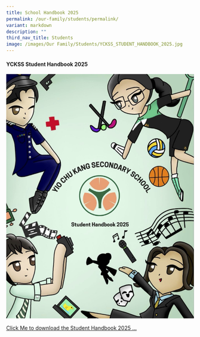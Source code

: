 ```yaml
---
title: School Handbook 2025
permalink: /our-family/students/permalink/
variant: markdown
description: ""
third_nav_title: Students
image: /images/Our Family/Students/YCKSS_STUDENT_HANDBOOK_2025.jpg
---
```

<div class="yck-component">
	<h4>YCKSS Student Handbook 2025</h4>
<p></p>
<div class="yck-gallery-container">	
<a class="isomer-image-wrapper" href="/files/Students/Student_handbook_2025/YCKSS_STUDENT_HANDBOOK_2025.pdf"><img alt="Cover page of the YCKSS Student Handbook 2025" src="/images/Our Family/Students/YCKSS_STUDENT_HANDBOOK_2025.jpg"></a>
<p><a class="yck-text-small" href="/files/Students/Student_handbook_2025/YCKSS_STUDENT_HANDBOOK_2025.pdf" rel="noopener nofollow" target="_blank">Click Me to download the Student Handbook 2025 ... </a></p></div>
<p></p>
</div>
<p></p>
<p></p>